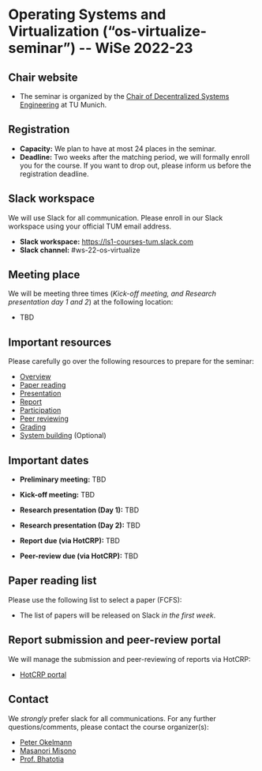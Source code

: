 # Operating Systems and Virtualization (“os-virtualize-seminar”) -- WiSe 2022-23

## Chair website

- The seminar is organized by the [Chair of Decentralized Systems Engineering](https://dse.in.tum.de/) at TU Munich.

## Registration

- **Capacity:** We plan to have at most 24 places in the seminar.
- **Deadline:** Two weeks after the matching period, we will formally enroll you for the course. If you want to drop out, please inform us before the registration deadline.  

## Slack workspace

We will use Slack for all communication. Please enroll in our Slack workspace using your official TUM email address.

- **Slack workspace:** https://ls1-courses-tum.slack.com
- **Slack channel:** #ws-22-os-virtualize

## Meeting place

We will be meeting three times (*Kick-off meeting, and Research presentation day 1 and 2*) at the following location:

- TBD

## Important resources

Please carefully go over the following resources to prepare for the seminar:

- [Overview](docs/)
- [Paper reading](docs/paper-reading.pdf)
- [Presentation](docs/presentation.pdf)
- [Report](docs/report.pdf)
- [Participation](docs/participation.pdf)
- [Peer reviewing](docs/peer-review.pdf)
- [Grading](docs/grading.pdf)
- [System building](docs/system-building.pdf) (Optional)

## Important dates

- **Preliminary meeting:** TBD

- **Kick-off meeting:** TBD

- **Research presentation (Day 1):** TBD

- **Research presentation (Day 2):** TBD

- **Report due (via HotCRP):** TBD

- **Peer-review due (via HotCRP):** TBD


## Paper reading list

Please use the following list to select a paper (FCFS): 

- The list of papers will be released on Slack *in the first week*.


## Report submission and peer-review portal

We will manage the submission and peer-reviewing of reports via HotCRP:

- [HotCRP portal](https://tum-ss2021.hotcrp.com/) 


## Contact

We *strongly* prefer slack for all communications. For any further questions/comments, please contact the course organizer(s):
- [Peter Okelmann](https://mmisono.github.io/)
- [Masanori Misono](https://dse.in.tum.de/peter-okelmann/)
- [Prof. Bhatotia](https://dse.in.tum.de/bhatotia/)


